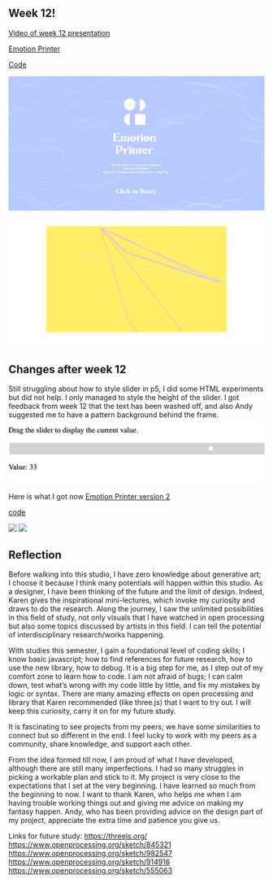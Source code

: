 ## Week 12!

[Video of week 12 presentation](https://youtu.be/0ZzN-uvGXFc)

[Emotion Printer](https://youtu.be/0ZzN-uvGXFc)

[Code](https://github.com/ShuchenWuu/Slave-to-algorithm/tree/master/Processing/Emotion_Printer)

![](https://github.com/ShuchenWuu/Slave-to-algorithm/blob/master/week%2012/Shuchen_Wu_s3595719_WEB_GRAPHIC.gif)
![](https://github.com/ShuchenWuu/Slave-to-algorithm/blob/master/week%2012/graphs.gif)


## Changes after week 12

Still struggling about how to style slider in p5, I did some HTML experiments but did not help. I only managed to style the height of the slider. I got feedback from week 12 that the text has been washed off, and also Andy suggested me to have a pattern background behind the frame.
![](https://github.com/ShuchenWuu/Slave-to-algorithm/blob/master/week%2012/Screen%20Shot%202020-10-23%20at%2020.30.53.png)

Here is what I got now 
[Emotion Printer version 2](https://shuchenwuu.github.io/Slave-to-algorithm//Processing/Emotion_Printer_line/)

[code](https://github.com/ShuchenWuu/Slave-to-algorithm/tree/master/Processing/Emotion_Printer_line)

![](https://github.com/ShuchenWuu/Slave-to-algorithm/blob/master/week%2012/Web%201920%20%E2%80%93%2042.png)
![](https://github.com/ShuchenWuu/Slave-to-algorithm/blob/master/week%2012/Web%201920%20%E2%80%93%2043.png)

## Reflection

Before walking into this studio, I have zero knowledge about generative art; I choose it because I think many potentials will happen within this studio. As a designer, I have been thinking of the future and the limit of design. Indeed, Karen gives the inspirational mini-lectures, which invoke my curiosity and draws to do the research. Along the journey, I saw the unlimited possibilities in this field of study, not only visuals that I have watched in open processing but also some topics discussed by artists in this field. I can tell the potential of interdisciplinary research/works happening.

With studies this semester, I gain a foundational level of coding skills; I know basic javascript; how to find references for future research, how to use the new library, how to debug. It is a big step for me, as I step out of my comfort zone to learn how to code. I am not afraid of bugs; I can calm down, test what’s wrong with my code little by little, and fix my mistakes by logic or syntax. There are many amazing effects on open processing and library that Karen recommended (like three.js) that I want to try out. I will keep this curiosity, carry it on for my future study.

It is fascinating to see projects from my peers; we have some similarities to connect but so different in the end. I feel lucky to work with my peers as a community, share knowledge, and support each other.

From the idea formed till now, I am proud of what I have developed, although there are still many imperfections. I had so many struggles in picking a workable plan and stick to it. My project is very close to the expectations that I set at the very beginning. I have learned so much from the beginning to now. I want to thank Karen, who helps me when I am having trouble working things out and giving me advice on making my fantasy happen. Andy, who has been providing advice on the design part of my project, appreciate the extra time and patience you give us.

Links for future study:
https://threejs.org/ 
https://www.openprocessing.org/sketch/845321
https://www.openprocessing.org/sketch/982547
https://www.openprocessing.org/sketch/914916
https://www.openprocessing.org/sketch/555063

